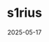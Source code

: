 ---
title: "s1rius"
date: "2025-05-17"
externalUrl: "https://s1rius.space/"
summary: "这里有网络安全和其他技术文章"
showReadingTime: false
weight: 96
_build:
  render: "false"
  list: "local"
---